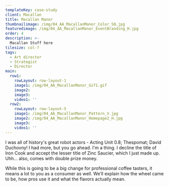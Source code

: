 ```yaml
---
templateKey: case-study
client: Macallan
title: Macallan Manor
thumbnailimage: /img/04_AA_MacallanManor_Color_SQ.jpg
featuredimage: /img/04_AA_MacallanManor_EventBranding_H.jpg
order: 4
description: >-
  Macallan Stuff here
tilesize: col-7
tags:
  - Art director
  - Strategist
  - Director
main:
  row1:
    rowLayout: row-layout-1
    image1: /img/04_AA_MacallanManor_Gif1.gif
    image2:
    image3:
    video1: ''
  row2:
    rowLayout: row-layout-5
    image1: /img/04_AA_MacallanManor_Pattern_V.jpg
    image2: /img/04_AA_MacallanManor_Homepage2_H.jpg
    image3:
    video1: ''      
---
```

I was all of history's great robot actors - Acting Unit 0.8; Thespomat; David Duchovny! I had more, but you go ahead. I'm a thing. I decline the title of Iron Cook and accept the lesser title of Zinc Saucier, which I just made up. Uhh… also, comes with double prize money.

While this is going to be a big change for professional coffee tasters, it means a lot to you as a consumer as well. We’ll explain how the wheel came to be, how pros use it and what the flavors actually mean.
